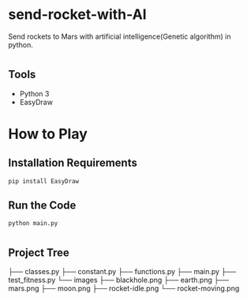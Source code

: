# send-rocket-with-AI
Send rockets to Mars with artificial intelligence(Genetic algorithm) in python.

#
## Tools

- Python 3
- EasyDraw

#
# How to Play

## Installation Requirements
```
pip install EasyDraw
```

## Run the Code

```
python main.py
```

#
## Project Tree
├── classes.py
├── constant.py
├── functions.py
├── main.py
├── test_fitness.py
└── images
    ├── blackhole.png
    ├── earth.png
    ├── mars.png
    ├── moon.png
    ├── rocket-idle.png
    └── rocket-moving.png


